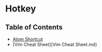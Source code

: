 # Hotkey

## Table of Contents
  - [Atom Shortcut](AtomShortcut.md)
  - [Vim Cheat Sheet](Vim Cheat Sheet.md)

